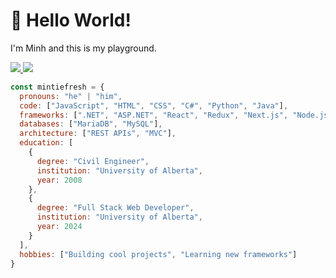 <!--
**mintiefresh/mintifresh** is a ✨ _special_ ✨ repository because its `README.md` (this file) appears on your GitHub profile.

Here are some ideas to get you started:

- 🔭 I’m currently working on ...
- 🌱 I’m currently learning ...
- 👯 I’m looking to collaborate on ...
- 🤔 I’m looking for help with ...
- 💬 Ask me about ...
- 📫 How to reach me: ...
- 😄 Pronouns: ...
- ⚡ Fun fact: ...
-->




# :wave: Hello World!
<p>I'm Minh and this is my playground.</p>

<p align="left">
  <a href="mailto://minhtuan@ualberta.ca">
    <img src="https://skillicons.dev/icons?i=gmail&theme=dark" />
  </a>
  <a href="https://github.com/mhoanggg">
    <img src="https://skillicons.dev/icons?i=github&theme=dark" />
  </a>
</p>


```javascript
const mintiefresh = {
  pronouns: "he" | "him",
  code: ["JavaScript", "HTML", "CSS", "C#", "Python", "Java"],
  frameworks: [".NET", "ASP.NET", "React", "Redux", "Next.js", "Node.js"],
  databases: ["MariaDB", "MySQL"],
  architecture: ["REST APIs", "MVC"],
  education: [
    {
      degree: "Civil Engineer",
      institution: "University of Alberta",
      year: 2008
    },
    {
      degree: "Full Stack Web Developer",
      institution: "University of Alberta",
      year: 2024
    }
  ],
  hobbies: ["Building cool projects", "Learning new frameworks"]
}

